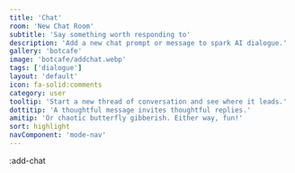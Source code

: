 ```yaml
---
title: 'Chat'
room: 'New Chat Room'
subtitle: 'Say something worth responding to'
description: 'Add a new chat prompt or message to spark AI dialogue.'
gallery: 'botcafe'
image: 'botcafe/addchat.webp'
tags: ['dialogue']
layout: 'default'
icon: fa-solid:comments
category: user
tooltip: 'Start a new thread of conversation and see where it leads.'
dottitip: 'A thoughtful message invites thoughtful replies.'
amitip: 'Or chaotic butterfly gibberish. Either way, fun!'
sort: highlight
navComponent: 'mode-nav'
---
```

:add-chat
